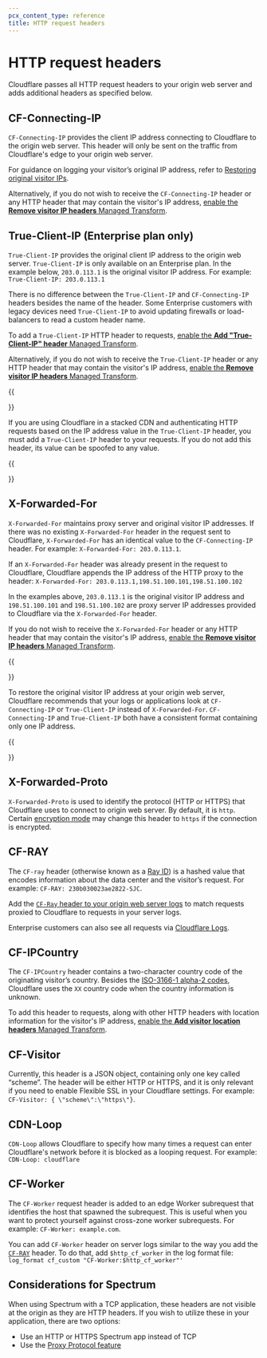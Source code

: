 ```yaml
---
pcx_content_type: reference
title: HTTP request headers
---
```


# HTTP request headers

Cloudflare passes all HTTP request headers to your origin web server and adds additional headers as specified below.

## CF-Connecting-IP

`CF-Connecting-IP` provides the client IP address connecting to Cloudflare to the origin web server.
This header will only be sent on the traffic from Cloudflare's edge to your origin web server.

For guidance on logging your visitor’s original IP address, refer to [Restoring original visitor IPs](https://support.cloudflare.com/hc/articles/200170786).

Alternatively, if you do not wish to receive the `CF-Connecting-IP` header or any HTTP header that may contain the visitor's IP address, [enable the **Remove visitor IP headers** Managed Transform](/rules/transform/managed-transforms/configure/).

## True-Client-IP (Enterprise plan only)

`True-Client-IP` provides the original client IP address to the origin web server. `True-Client-IP` is only available on an Enterprise plan. In the example below, `203.0.113.1` is the original visitor IP address. For example: `True-Client-IP: 203.0.113.1`

There is no difference between the `True-Client-IP` and `CF-Connecting-IP` headers besides the name of the header. Some Enterprise customers with legacy devices need `True-Client-IP` to avoid updating firewalls or load-balancers to read a custom header name.

To add a `True-Client-IP` HTTP header to requests, [enable the **Add "True-Client-IP" header** Managed Transform](/rules/transform/managed-transforms/configure/).

Alternatively, if you do not wish to receive the `True-Client-IP` header or any HTTP header that may contain the visitor's IP address, [enable the **Remove visitor IP headers** Managed Transform](/rules/transform/managed-transforms/configure/).

{{<Aside type="warning">}}

If you are using Cloudflare in a stacked CDN and authenticating HTTP requests based on the IP address value in the `True-Client-IP` header, you must add a `True-Client-IP` header to your requests. If you do not add this header, its value can be spoofed to any value.

{{</Aside>}}

## X-Forwarded-For

`X-Forwarded-For` maintains proxy server and original visitor IP addresses. If there was no existing `X-Forwarded-For` header in the request sent to Cloudflare, `X-Forwarded-For` has an identical value to the `CF-Connecting-IP` header. For example: `X-Forwarded-For: 203.0.113.1`.

If an `X-Forwarded-For` header was already present in the request to Cloudflare, Cloudflare appends the IP address of the HTTP proxy to the header: `X-Forwarded-For: 203.0.113.1,198.51.100.101,198.51.100.102`

In the examples above, `203.0.113.1` is the original visitor IP address and `198.51.100.101` and `198.51.100.102` are proxy server IP addresses provided to Cloudflare via the `X-Forwarded-For` header.

If you do not wish to receive the `X-Forwarded-For` header or any HTTP header that may contain the visitor's IP address, [enable the **Remove visitor IP headers** Managed Transform](/rules/transform/managed-transforms/configure/).

{{<Aside type="note">}}

To restore the original visitor IP address at your origin web server, Cloudflare recommends that your logs or applications look at `CF-Connecting-IP` or `True-Client-IP` instead of `X-Forwarded-For`. `CF-Connecting-IP` and `True-Client-IP` both have a consistent format containing only one IP address.

{{</Aside>}}

## X-Forwarded-Proto

`X-Forwarded-Proto` is used to identify the protocol (HTTP or HTTPS) that Cloudflare uses to connect to origin web server. By default, it is `http`. Certain [encryption mode](/ssl/origin-configuration/ssl-modes/) may change this header to `https` if the connection is encrypted.


## CF-RAY

The `CF-ray` header (otherwise known as a [Ray ID](/fundamentals/get-started/reference/cloudflare-ray-id/)) is a hashed value that encodes information about the data center and the visitor’s request. For example: `CF-RAY: 230b030023ae2822-SJC`.

Add the [`CF-Ray` header to your origin web server logs](https://support.cloudflare.com/hc/articles/203118044#h_f7a7396f-ec41-4c52-abf5-a110cadaca7c) to match requests proxied to Cloudflare to requests in your server logs.

Enterprise customers can also see all requests via [Cloudflare Logs](/logs/).

## CF-IPCountry

The `CF-IPCountry` header contains a two-character country code of the originating visitor’s country. Besides the  [ISO-3166-1 alpha-2 codes](https://www.iso.org/iso-3166-country-codes.html), Cloudflare uses the `XX` country code when the country information is unknown.

To add this header to requests, along with other HTTP headers with location information for the visitor's IP address, [enable the **Add visitor location headers** Managed Transform](/rules/transform/managed-transforms/configure/).

## CF-Visitor

Currently, this header is a JSON object, containing only one key called “scheme”. The header will be either HTTP or HTTPS, and it is only relevant if you need to enable Flexible SSL in your Cloudflare settings. For example: `CF-Visitor: { \"scheme\":\"https\"}`.

## CDN-Loop

`CDN-Loop` allows Cloudflare to specify how many times a request can enter Cloudflare's network before it is blocked as a looping request. For example: `CDN-Loop: cloudflare`

## CF-Worker

The `CF-Worker` request header is added to an edge Worker subrequest that identifies the host that spawned the subrequest. This is useful when you want to protect yourself against cross-zone worker subrequests. For example: `CF-Worker: example.com`.

You can add `CF-Worker` header on server logs similar to the way you add the [`CF-RAY`](https://support.cloudflare.com/hc//articles/203118044#h_f7a7396f-ec41-4c52-abf5-a110cadaca7c) header. To do that, add `$http_cf_worker` in the log format file: `log_format cf_custom "CF-Worker:$http_cf_worker"'`

## Considerations for Spectrum

When using Spectrum with a TCP application, these headers are not visible at the origin as they are HTTP headers. If you wish to utilize these in your application, there are two options:

- Use an HTTP or HTTPS Spectrum app instead of TCP
- Use the [Proxy Protocol feature](/spectrum/how-to/enable-proxy-protocol/)